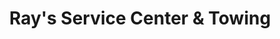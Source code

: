 ---
title: "Ray's Service Center & Towing"
url: /perrysburg/rays-service-center-and-towing/
shop: car repair
---